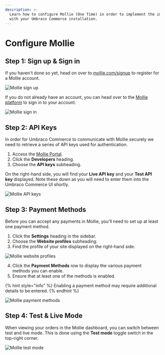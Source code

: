 ```yaml
---
description: >-
  Learn how to configure Mollie (One Time) in order to implement the integration
  with your Umbraco Commerce installation.
---
```


# Configure Mollie

## Step 1: Sign up & Sign in

If you haven't done so yet, head on over to [mollie.com/signup](https://mollie.com/signup) to register for a Mollie account.

![Mollie sign up](../media/mollie/mollie\_signup.png)

If you do not already have an account, you can head over to the [Mollie platform](https://www.mollie.com/dashboard/login) to sign in to your account.

![Mollie sign in](../media/mollie/mollie\_signin.png)

## Step 2: API Keys

In order for Umbraco Commerce to communicate with Mollie securely we need to retrieve a series of API keys used for authentication.

1. Access the [Mollie Portal](https://www.mollie.com/dashboard/login).
2. Click the **Developers** heading.
3. Choose the **API keys** subheading.

On the right-hand side, you will find your **Live API key** and your **Test API key** displayed. Note these down as you will need to enter them into the Umbraco Commerce UI shortly.

![Mollie API keys](../media/mollie/mollie\_api\_keys.png)

## Step 3: Payment Methods

Before you can accept any payments in Mollie, you'll need to set up at least one payment method.

1. Click the **Settings** heading in the sidebar.
2. Choose the **Website profiles** subheading.
3. Find the profile of your site displayed on the right-hand side.

![Mollie website profiles](../media/mollie/mollie\_website\_profiles.png)

4. Click the **Payment Methods** row to display the various payment methods you can enable.&#x20;
5. Ensure that at least one of the methods is enabled.

{% hint style="info" %}
Enabling a payment method may require additional details to be entered.
{% endhint %}

![Mollie payment methods](../media/mollie/mollie\_payment\_methods.png)

## Step 4: Test & Live Mode

When viewing your orders in the Mollie dashboard, you can switch between test and live mode. This is done using the **Test mode** toggle switch in the top-right corner.

![Mollie test mode](../media/mollie/mollie\_test\_mode.png)
